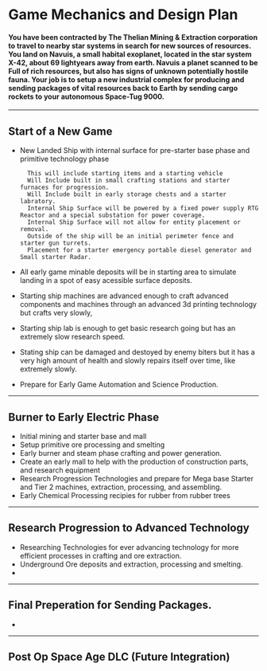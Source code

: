 # Game Mechanics and Design Plan

#### You have been contracted by The Thelian Mining & Extraction corporation to travel to nearby star systems in search for new sources of resources. You land on Navuis, a small habital exoplanet, located in the star system X-42, about 69 lightyears away from earth. Navuis a planet scanned to be Full of rich resources, but also has signs of unknown potentially hostile fauna. Your job is to setup a new industrial complex for producing and sending packages of vital resources back to Earth by sending cargo rockets to your autonomous Space-Tug 9000.
---
## Start of a New Game
- New Landed Ship with internal surface for pre-starter base phase and primitive technology phase
				
		This will include starting items and a starting vehicle
		Will Include built in small crafting stations and starter furnaces for progression.
		Will Include built in early storage chests and a starter labratory.
		Internal Ship Surface will be powered by a fixed power supply RTG Reactor and a special substation for power coverage.
		Internal Ship Surface will not allow for entity placement or removal.
		Outside of the ship will be an initial perimeter fence and starter gun turrets.
		Placement for a starter emergency portable diesel generator and Small starter Radar. 
- All early game minable deposits will be in starting area to simulate landing in a spot of easy acessible surface deposits.
- Starting ship machines are advanced enough to craft advanced components and machines through an advanced 3d printing technology but crafts very slowly,
- Starting ship lab is enough to get basic research going but has an extremely slow research speed. 
- Stating ship can be damaged and destoyed by enemy biters but it has a very high amount of health and slowly repairs itself over time, like extremely slowly.
- Prepare for Early Game Automation and Science Production. 
---
## Burner to Early Electric Phase
- Initial mining and starter base and mall- Setup primitive ore processing and smelting- Early burner and steam phase crafting and power generation. - Create an early mall to help with the production of construction parts, and research equipment- Research Progression Technologies and prepare for Mega base Starter and Tier 2 machines, extraction, processing, and assembling.- Early Chemical Processing recipies for rubber from rubber trees---## Research Progression to Advanced Technology- Researching Technologies for ever advancing technology for more efficient processes in crafting and ore extraction. - Underground Ore deposits and extraction, processing and smelting.- ---## Final Preperation for Sending Packages.----## Post Op Space Age DLC (Future Integration)